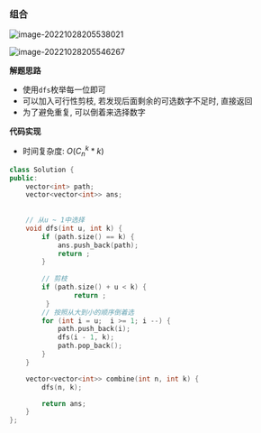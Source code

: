 ### 组合



![image-20221028205538021](http://www.cdn.liver0377.xyz/typora/202210282055066.png)

![image-20221028205546267](http://www.cdn.liver0377.xyz/typora/202210282055299.png)



**解题思路**

- 使用`dfs`枚举每一位即可
- 可以加入可行性剪枝, 若发现后面剩余的可选数字不足时, 直接返回
- 为了避免重复, 可以倒着来选择数字



**代码实现**

- 时间复杂度: $O(C_n^k * k)$

```cc
class Solution {
public:
    vector<int> path;
    vector<vector<int>> ans;
    
    
    // 从u ~ 1中选择
    void dfs(int u, int k) {
        if (path.size() == k) {
            ans.push_back(path);
            return ;
        }
        
        // 剪枝
        if (path.size() + u < k) {
                return ;
         }
        // 按照从大到小的顺序倒着选
        for (int i = u;  i >= 1; i --) {
            path.push_back(i);
            dfs(i - 1, k);
            path.pop_back();
        }
    }

    vector<vector<int>> combine(int n, int k) {
        dfs(n, k);

        return ans;
    }
};
```

